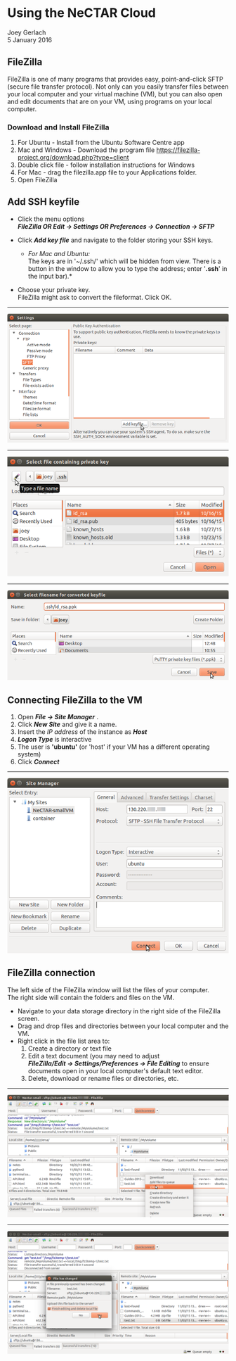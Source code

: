 # Using the NeCTAR Cloud
Joey Gerlach  
5 January 2016  

## FileZilla 

FileZilla is one of many programs that provides easy, point-and-click SFTP (secure file transfer protocol).
Not only can you easily transfer files between your local computer and your virtual machine (VM),
but you can also open and edit documents that are on your VM, using programs on your local computer.

### Download and Install FileZilla

1. For Ubuntu - Install from the Ubuntu Software Centre app
1. Mac and Windows - Download the program file <https://filezilla-project.org/download.php?type=client>
1. Double click file - follow installation instructions for Windows
1. For Mac - drag the filezilla.app file to your Applications folder.
1. Open FileZilla

## Add SSH keyfile

- Click the menu options  
 ***FileZilla OR Edit -> Settings OR Preferences -> Connection -> SFTP***

- Click ***Add key file*** and navigate to the folder storing your SSH keys. 

    - *For Mac and Ubuntu:*  
    The keys are in '~/.ssh/' which will be hidden from view. There is a button in the window to allow you to type the address; enter '**.ssh**' in the input bar).*
    
  
- Choose your private key.  
 FileZilla might ask to convert the fileformat. Click OK.

---

![](images/FZ_add_keyfile.png)

---
 
![](images/FZ_select_keyfile.png)

---

![](images/FZ_ppk_keyfile.png)

## Connecting FileZilla to the VM
 
1. Open  ***File -> Site Manager*** . 
1. Click ***New Site*** and give it a name. 
1. Insert the *IP address* of the instance as ***Host***
1. ***Logon Type*** is interactive
1. The user is **'ubuntu'** (or 'host' if your VM has a different operating system)
1. Click ***Connect***

---

![](images/FZ_site_manager.png)

## FileZilla connection

The left side of the FileZilla window will list the files of your computer.  
The right side will contain the folders and files on the VM.

- Navigate to your data storage directory in the right side of the FileZilla screen.
- Drag and drop files and directories between your local computer and the VM.
- Right click in the file list area to:
    1. Create a directory or text file
    1. Edit a text document (you may need to adjust  
    ***FileZilla/Edit -> Settings/Preferences ->  File Editing*** to ensure documents open in your local computer's default text editor.
    1. Delete, download or rename files or directories, etc.

---

![](images/FZ_edit_files.png)

---

![](images/FZ_save_files.png)

